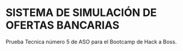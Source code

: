 # SISTEMA DE SIMULACIÓN DE OFERTAS BANCARIAS
Prueba Tecnica número 5 de ASO para el Bootcamp de Hack a Boss.
